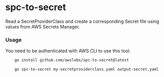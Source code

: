 # spc-to-secret
Read a SecretProviderClass and create a corresponding Secret file using values from AWS Secrets Manager.

### Usage
You need to be authenticated with AWS CLI to use this tool.

```bash 
    go install github.com/awslabs/spc-to-secret@latest
```

```bash 
    go spc-to-secret my-secretproviderclass.yaml output-secret.yaml
```